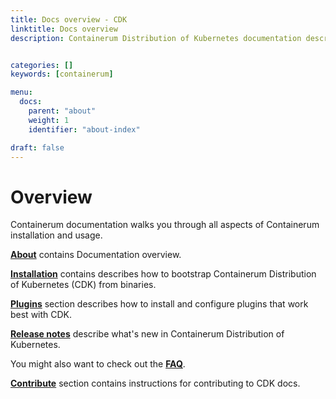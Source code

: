 ```yaml
---
title: Docs overview - CDK
linktitle: Docs overview
description: Containerum Distribution of Kubernetes documentation describes how to setup and use a Kubernetes cluster with CDK.


categories: []
keywords: [containerum]

menu:
  docs:
    parent: "about"
    weight: 1
    identifier: "about-index"

draft: false
---
```


# Overview
Containerum documentation walks you through all aspects of Containerum installation and usage.

**[About](/about)** contains Documentation overview.

**[Installation](/installation/prerequirements)** contains describes how to bootstrap Containerum Distribution of Kubernetes (CDK) from binaries.

**[Plugins](/plugins/)** section describes how to install and configure plugins that work best with CDK.

**[Release notes](/release-notes/)** describe what's new in Containerum Distribution of Kubernetes.

You might also want to check out the **[FAQ](/faq)**.

**[Contribute](/contribute/)** section contains instructions for contributing to CDK docs.
